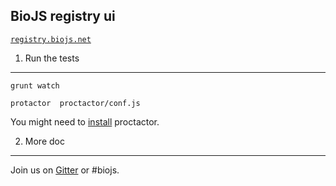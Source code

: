 BioJS registry ui
-----------------


[`registry.biojs.net`](http://registry.biojs.net)


1. Run the tests
----------------

```
grunt watch
```

```
protactor  proctactor/conf.js
```

You might need to [install](https://github.com/angular/protractor/blob/master/docs/tutorial.md) proctactor.

2. More doc
----------

Join us on [Gitter](https://gitter.im/biojs/biojs2) or #biojs.

